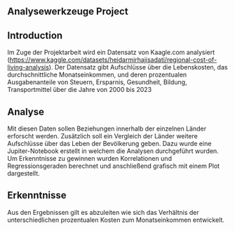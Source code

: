 ## Analysewerkzeuge Project

## Introduction
Im Zuge der Projektarbeit wird ein Datensatz von Kaagle.com analysiert (https://www.kaggle.com/datasets/heidarmirhajisadati/regional-cost-of-living-analysis).
Der Datensatz gibt Aufschlüsse über die Lebenskosten, das durchschnittliche Monatseinkommen, und deren prozentualen Ausgabenanteile von Steuern, Ersparnis, Gesundheit, Bildung, Transportmittel über die Jahre von 2000 bis 2023

## Analyse
Mit diesen Daten sollen Beziehungen innerhalb der einzelnen Länder erforscht werden.
Zusätzlich soll ein Vergleich der Länder weitere Aufschlüsse über das Leben der Bevölkerung geben.
Dazu wurde eine Jupiter-Notebook erstellt in welchem die Analysen durchgeführt wurden.
Um Erkenntnisse zu gewinnen wurden Korrelationen und Regressionsgeraden berechnet und anschließend grafisch mit einem Plot dargestellt.

## Erkenntnisse
Aus den Ergebnissen gilt es abzuleiten wie sich das Verhältnis der unterschiedlichen prozentualen Kosten zum Monatseinkommen entwickelt.

